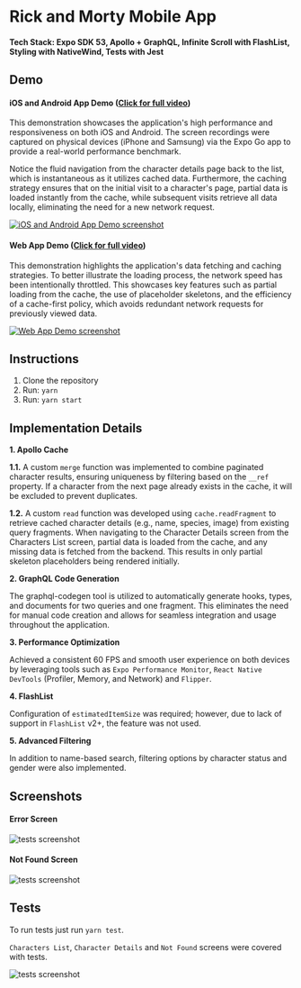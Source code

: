 # Rick and Morty Mobile App

#### Tech Stack: Expo SDK 53, Apollo + GraphQL, Infinite Scroll with FlashList, Styling with NativeWind, Tests with Jest

## Demo

#### iOS and Android App Demo ([Click for full video](https://drive.google.com/file/d/1X8BQmSzpd_qNyS9V1DmL0sIwJ4argmxK/view?usp=sharing))

This demonstration showcases the application's high performance and responsiveness on both iOS and Android. The screen recordings were captured on physical devices (iPhone and Samsung) via the Expo Go app to provide a real-world performance benchmark.

Notice the fluid navigation from the character details page back to the list, which is instantaneous as it utilizes cached data. Furthermore, the caching strategy ensures that on the initial visit to a character's page, partial data is loaded instantly from the cache, while subsequent visits retrieve all data locally, eliminating the need for a new network request.

[![iOS and Android App Demo screenshot](./assets/screens/ios-and-android-demo.jpg)](./assets/screens/ios-and-android-demo.mp4)

#### Web App Demo ([Click for full video](https://drive.google.com/file/d/1QXLGwZq5IdJlvkTFHsKiLhyhMsdOTMgw/view?usp=sharing))

This demonstration highlights the application's data fetching and caching strategies. To better illustrate the loading process, the network speed has been intentionally throttled. This showcases key features such as partial loading from the cache, the use of placeholder skeletons, and the efficiency of a cache-first policy, which avoids redundant network requests for previously viewed data.

[![Web App Demo screenshot](./assets/screens/web-demo.jpg)](./assets/screens/web-demo.mp4)

## Instructions

1. Clone the repository
2. Run: `yarn`
3. Run: `yarn start`

## Implementation Details

**1. Apollo Cache**

**1.1.** A custom `merge` function was implemented to combine paginated character results, ensuring uniqueness by filtering based on the `__ref` property. If a character from the next page already exists in the cache, it will be excluded to prevent duplicates.

**1.2.** A custom `read` function was developed using `cache.readFragment` to retrieve cached character details (e.g., name, species, image) from existing query fragments. When navigating to the Character Details screen from the Characters List screen, partial data is loaded from the cache, and any missing data is fetched from the backend. This results in only partial skeleton placeholders being rendered initially.

**2. GraphQL Code Generation**

The graphql-codegen tool is utilized to automatically generate hooks, types, and documents for two queries and one fragment. This eliminates the need for manual code creation and allows for seamless integration and usage throughout the application.

**3. Performance Optimization**

Achieved a consistent 60 FPS and smooth user experience on both devices by leveraging tools such as `Expo Performance Monitor`, `React Native DevTools` (Profiler, Memory, and Network) and `Flipper`.

**4. FlashList**

Configuration of `estimatedItemSize` was required; however, due to lack of support in `FlashList` v2+, the feature was not used.

**5. Advanced Filtering**

In addition to name-based search, filtering options by character status and gender were also implemented.

## Screenshots

#### Error Screen

![tests screenshot](./assets/screens/error.jpg)

#### Not Found Screen

![tests screenshot](./assets/screens/not-found.jpg)

## Tests

To run tests just run `yarn test`.

`Characters List`, `Character Details` and `Not Found` screens were covered with tests.

![tests screenshot](./assets/screens/tests.jpg)
